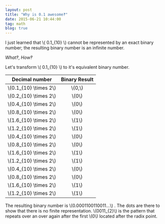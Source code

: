 ```yaml
---
layout: post
title: "Why is 0.1 awesome‽"
date: 2015-06-21 10:44:00
tag: math
blog: true
---
```


I just learned that \\( 0.1_{10} \\) cannot be represented by an exact binary number; the resulting binary number is an infinite number.

*What‽*, *How‽*

Let's transform \\( 0.1_{10} \\) to it's equivalent binary number.

| Decimal number          | Binary Result           |
|:-----------------------:|:-----------------------:|
|\\(0.1_{10} \times 2\\)  | \\(0,\\)                |
|\\(0.2_{10} \times 2\\)  | \\(0\\)                 |
|\\(0.4_{10} \times 2\\)  | \\(0\\)                 |
|\\(0.8_{10} \times 2\\)  | \\(0\\)                 |
|\\(1.6_{10} \times 2\\)  | \\(1\\)                 |
|\\(1.2_{10} \times 2\\)  | \\(1\\)                 |
|\\(0.4_{10} \times 2\\)  | \\(0\\)                 |
|\\(0.8_{10} \times 2\\)  | \\(0\\)                 |
|\\(1.6_{10} \times 2\\)  | \\(1\\)                 |
|\\(1.2_{10} \times 2\\)  | \\(1\\)                 |
|\\(0.4_{10} \times 2\\)  | \\(0\\)                 |
|\\(0.8_{10} \times 2\\)  | \\(0\\)                 |
|\\(1.6_{10} \times 2\\)  | \\(1\\)                 |
|\\(1.2_{10} \times 2\\)  | \\(1\\)                 |

The resulting binary number is \\(0.0001100110011...\\) .  The dots are there to show that there is no finite representation. \\(0011_{2}\\) is the pattern that repeats over an over again after the first \\(0\\) located after the radix point.
